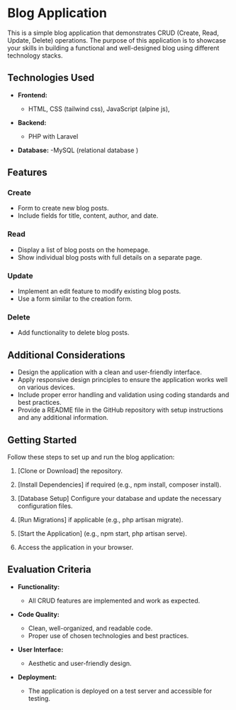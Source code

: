 # Blog Application

This is a simple blog application that demonstrates CRUD (Create, Read, Update, Delete) operations. The purpose of this application is to showcase your skills in building a functional and well-designed blog using different technology stacks.

## Technologies Used

- **Frontend:**
    - HTML, CSS (tailwind css), JavaScript (alpine js),

- **Backend:**
    - PHP with Laravel

- **Database:**
  -MySQL (relational database )

## Features

### Create

- Form to create new blog posts.
- Include fields for title, content, author, and date.

### Read

- Display a list of blog posts on the homepage.
- Show individual blog posts with full details on a separate page.

### Update

- Implement an edit feature to modify existing blog posts.
- Use a form similar to the creation form.

### Delete

- Add functionality to delete blog posts.

## Additional Considerations

- Design the application with a clean and user-friendly interface.
- Apply responsive design principles to ensure the application works well on various devices.
- Include proper error handling and validation using coding standards and best practices.
- Provide a README file in the GitHub repository with setup instructions and any additional information.

## Getting Started

Follow these steps to set up and run the blog application:

1. [Clone or Download] the repository.

2. [Install Dependencies] if required (e.g., npm install, composer install).

3. [Database Setup] Configure your database and update the necessary configuration files.

4. [Run Migrations] if applicable (e.g., php artisan migrate).

5. [Start the Application] (e.g., npm start, php artisan serve).

6. Access the application in your browser.

## Evaluation Criteria

- **Functionality:**
  - All CRUD features are implemented and work as expected.

- **Code Quality:**
  - Clean, well-organized, and readable code.
  - Proper use of chosen technologies and best practices.

- **User Interface:**
  - Aesthetic and user-friendly design.

- **Deployment:**
  - The application is deployed on a test server and accessible for testing.
